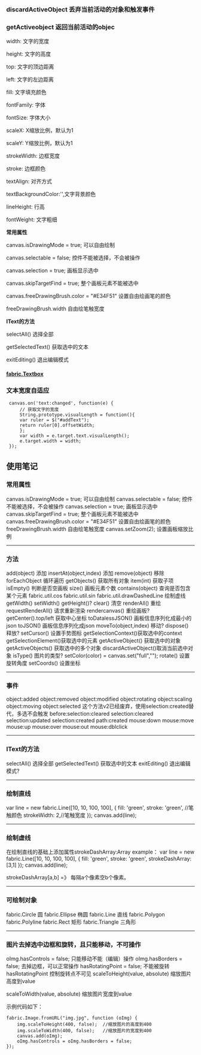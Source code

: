 ### discardActiveObject  丢弃当前活动的对象和触发事件 

### getActiveobject 返回当前活动的objec 



width: 文字的宽度 

height: 文字的高度 

top: 文字的顶边距离 

left: 文字的左边距离

fill: 文字填充颜色 

fontFamily: 字体

fontSize: 字体大小 

scaleX: X缩放比例，默认为1

scaleY: Y缩放比例，默认为1 

strokeWidth:  边框宽度 

stroke: 边框颜色

textAlign: 对齐方式

textBackgroundColor:'',文字背景颜色

lineHeight: 行高 

fontWeight: 文字粗细

**常用属性**

canvas.isDrawingMode = true; 可以自由绘制

 canvas.selectable = false; 控件不能被选择，不会被操作 

canvas.selection = true; 画板显示选中 

canvas.skipTargetFind = true; 整个画板元素不能被选中

 canvas.freeDrawingBrush.color = "#E34F51" 设置自由绘画笔的颜色

 freeDrawingBrush.width 自由绘笔触宽度

**IText的方法**

selectAll() 选择全部

 getSelectedText() 获取选中的文本 

exitEditing() 退出编辑模式

#### [fabric.Textbox](http://fabricjs.com/docs/fabric.Textbox.html) 

### 文本宽度自适应

```
 canvas.on('text:changed', function(e) {
     // 获取文字的宽度
     String.prototype.visualLength = function(){
     var ruler = $("#addText");
     return ruler[0].offsetWidth;
     };
     var width = e.target.text.visualLength();
     e.target.width = width;
 });
```

 



## 使用笔记

### 常用属性

canvas.isDrawingMode = true; 可以自由绘制
canvas.selectable = false; 控件不能被选择，不会被操作
canvas.selection = true; 画板显示选中
canvas.skipTargetFind = true; 整个画板元素不能被选中
canvas.freeDrawingBrush.color = "#E34F51" 设置自由绘画笔的颜色
freeDrawingBrush.width 自由绘笔触宽度
canvas.setZoom(2); 设置画板缩放比例

------

### 方法

add(object) 添加
insertAt(object,index) 添加
remove(object) 移除
forEachObject 循环遍历 
getObjects() 获取所有对象
item(int) 获取子项
isEmpty() 判断是否空画板
size() 画板元素个数
contains(object) 查询是否包含某个元素
fabric.util.cos
fabric.util.sin
fabric.util.drawDashedLine 绘制虚线
getWidth() setWidth()
getHeight()?
clear() 清空
renderAll() 重绘
requestRenderAll() 请求重新渲染
rendercanvas() 重绘画板?
getCenter().top/left 获取中心坐标
toDatalessJSON() 画板信息序列化成最小的json
toJSON() 画板信息序列化成json
moveTo(object,index) 移动?
dispose() 释放?
setCursor() 设置手势图标
getSelectionContext()获取选中的context
getSelectionElement()获取选中的元素
getActiveObject() 获取选中的对象
getActiveObjects() 获取选中的多个对象
discardActiveObject()取消当前选中对象 
isType() 图片的类型?
setColor(color) = canvas.set("full","");
rotate() 设置旋转角度
setCoords() 设置坐标

------

### 事件

object:added
object:removed
object:modified
object:rotating
object:scaling
object:moving
object:selected 这个方法v2已经废弃，使用selection:created替代，多选不会触发
before:selection:cleared
selection:cleared
selection:updated
selection:created
path:created
mouse:down
mouse:move
mouse:up
mouse:over
mouse:out
mouse:dblclick

------

### IText的方法

selectAll() 选择全部
getSelectedText() 获取选中的文本
exitEditing() 退出编辑模式?

------

### 绘制直线

var line = new fabric.Line([10, 10, 100, 100], {
fill: 'green',
stroke: 'green',	//笔触颜色
strokeWidth: 2,//笔触宽度
});
canvas.add(line);

------

### 绘制虚线

在绘制直线的基础上添加属性strokeDashArray:Array
example：
var line = new fabric.Line([10, 10, 100, 100], {
fill: 'green',
stroke: 'green',
strokeDashArray:[3,1] 
});
canvas.add(line);

strokeDashArray[a,b] =》 每隔a个像素空b个像素。

------

### 可绘制对象

fabric.Circle	圆
fabric.Ellipse	椭圆
fabric.Line 直线
fabric.Polygon
fabric.Polyline
fabric.Rect 矩形
fabric.Triangle 三角形

------

### 图片去掉选中边框和旋转，且只能移动，不可操作

oImg.hasControls = false; 只能移动不能（编辑）操作
oImg.hasBorders = false; 去掉边框，可以正常操作
hasRotatingPoint = false; 不能被旋转
hasRotatingPoint 控制旋转点不可见
scaleToHeight(value, absolute) 缩放图片高度到value 

scaleToWidth(value, absolute) 缩放图片宽度到value

示例代码如下：

```
fabric.Image.fromURL("img.jpg", function (oImg) {
	img.scaleToHeight(400, false);  //缩放图片的高度到400
	img.scaleToWidth(400, false);   //缩放图片的宽度到400
	canvas.add(oImg);
	oImg.hasControls = oImg.hasBorders = false;
});
```

 

 

 